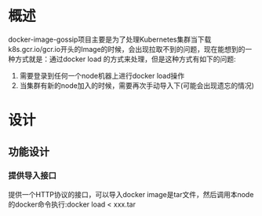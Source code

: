 # 概述
docker-image-gossip项目主要是为了处理Kubernetes集群当下载k8s.gcr.io/gcr.io开头的Image的时候，会出现拉取不到的问题，现在能想到的一种方式就是：通过docker load 的方式来处理，但是这种方式有如下的问题:
1. 需要登录到任何一个node机器上进行docker load操作
2. 当集群有新的node加入的时候，需要再次手动导入下(可能会出现遗忘的情况)

# 设计
## 功能设计
### 提供导入接口
提供一个HTTP协议的接口，可以导入docker image是tar文件，然后调用本node的docker命令执行:docker load < xxx.tar